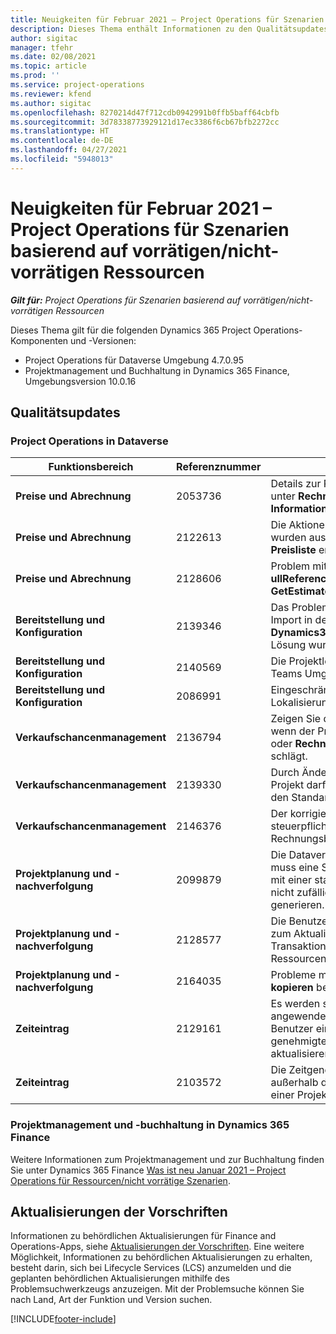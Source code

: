 ```yaml
---
title: Neuigkeiten für Februar 2021 – Project Operations für Szenarien basierend auf vorrätigen/nicht-vorrätigen Ressourcen
description: Dieses Thema enthält Informationen zu den Qualitätsupdates, die in der Version von Project Operations vom Februar 2021 für Szenarien basierend auf vorrätigen/nicht vorrätigen Ressourcen verfügbar sind.
author: sigitac
manager: tfehr
ms.date: 02/08/2021
ms.topic: article
ms.prod: ''
ms.service: project-operations
ms.reviewer: kfend
ms.author: sigitac
ms.openlocfilehash: 8270214d47f712cdb0942991b0ffb5baff64cbfb
ms.sourcegitcommit: 3d78338773929121d17ec3386f6cb67bfb2272cc
ms.translationtype: HT
ms.contentlocale: de-DE
ms.lasthandoff: 04/27/2021
ms.locfileid: "5948013"
---
```

# <a name="whats-new-february-2021---project-operations-for-resourcenon-stocked-based-scenarios"></a>Neuigkeiten für Februar 2021 – Project Operations für Szenarien basierend auf vorrätigen/nicht-vorrätigen Ressourcen

_**Gilt für:** Project Operations für Szenarien basierend auf vorrätigen/nicht-vorrätigen Ressourcen_

Dieses Thema gilt für die folgenden Dynamics 365 Project Operations-Komponenten und -Versionen:

- Project Operations für Dataverse Umgebung 4.7.0.95
- Projektmanagement und Buchhaltung in Dynamics 365 Finance, Umgebungsversion 10.0.16 

## <a name="quality-updates"></a>Qualitätsupdates

### <a name="project-operations-on-dataverse"></a>Project Operations in Dataverse

| **Funktionsbereich** | **Referenznummer** | **Qualitätsupdate** |
| --- | --- | --- |
| **Preise und Abrechnung** | 2053736 | Details zur Rechnungsposition können jetzt unter **Rechnung** > **Verwandte Informationen** abgerufen werden. |
| **Preise und Abrechnung** | 2122613 | Die Aktionen **Aktivieren** und **Deaktivieren** wurden aus den zugeordneten Entitäten **Preisliste** entfernt. |
| **Preise und Abrechnung** | 2128606 | Problem mit dem Plug-In **ullReferenceException** in dem **GetEstimatesForProject** behoben. |
| **Bereitstellung und Konfiguration** | 2139346 | Das Problem mit dem nicht verwalteten Import in der **Dynamics365ProjectOperationsDualWrite** Lösung wurde behoben. |
| **Bereitstellung und Konfiguration** | 2140569 | Die Projektlösung muss in den Dataverse Teams Umgebungen nicht installiert sein. |
| **Bereitstellung und Konfiguration** | 2086991 | Eingeschränkte Anpassung der Lokalisierung von Webressourcen. |
| **Verkaufschancenmanagement** | 2136794 | Zeigen Sie die richtige Fehlermeldung an, wenn der Prozess **Rechnung bestätigen** oder **Rechnung als bezahlt markieren** fehl schlägt. |
| **Verkaufschancenmanagement** | 2139330 | Durch Ändern des Projektmanagers für ein Projekt darf die besitzende Firma nicht auf den Standardwert zurückgesetzt werden. |
| **Verkaufschancenmanagement** | 2146376 | Der korrigierte Steuerbetrag in einem nicht steuerpflichtigen Ist wird aus der Rechnungsbestätigung erstellt. |
| **Projektplanung und -nachverfolgung** | 2099879 | Die Dataverse Umgebungsbereitstellung muss eine Standardtransaktionskategorie mit einer statischen ID erstellen und darf nicht zufällig eine pro Umgebung generieren. |
| **Projektplanung und -nachverfolgung** | 2128577 | Die Benutzerrechte von Project Service zum Aktualisieren der Transaktionskategorie für eine Ressourcenzuweisung wurden behoben. |
| **Projektplanung und -nachverfolgung** | 2164035 | Probleme mit der Funktion **Projekt kopieren** behoben. |
| **Zeiteintrag** | 2129161 | Es werden strengere Einschränkungen angewendet, um sicherzustellen, dass Benutzer einen eingereichten oder genehmigten Zeiteintrag nicht ändern und aktualisieren können. |
| **Zeiteintrag** | 2103572 | Die Zeitgenehmigung für Zeiteinträge außerhalb des Projekts darf nicht nach einer Projektgenehmigungsrolle suchen. |

### <a name="project-management-and-accounting-in-dynamics-365-finance"></a>Projektmanagement und -buchhaltung in Dynamics 365 Finance 

Weitere Informationen zum Projektmanagement und zur Buchhaltung finden Sie unter Dynamics 365 Finance [Was ist neu Januar 2021 – Project Operations für Ressourcen/nicht vorrätige Szenarien](whats-new-jan-2021-resource-based.md).


## <a name="regulatory-updates"></a>Aktualisierungen der Vorschriften

Informationen zu behördlichen Aktualisierungen für Finance and Operations-Apps, siehe [Aktualisierungen der Vorschriften](/dynamics365/finance/localizations/regulatory-updates). Eine weitere Möglichkeit, Informationen zu behördlichen Aktualisierungen zu erhalten, besteht darin, sich bei Lifecycle Services (LCS) anzumelden und die geplanten behördlichen Aktualisierungen mithilfe des Problemsuchwerkzeugs anzuzeigen. Mit der Problemsuche können Sie nach Land, Art der Funktion und Version suchen.


[!INCLUDE[footer-include](../includes/footer-banner.md)]
